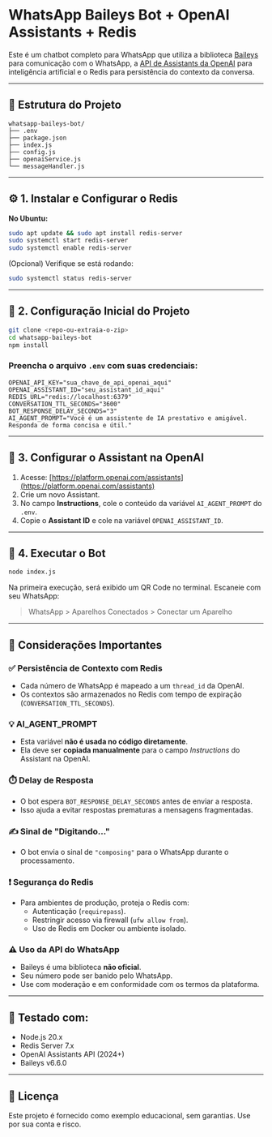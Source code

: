 # WhatsApp Baileys Bot + OpenAI Assistants + Redis

Este é um chatbot completo para WhatsApp que utiliza a biblioteca [Baileys](https://github.com/WhiskeySockets/Baileys) para comunicação com o WhatsApp, a [API de Assistants da OpenAI](https://platform.openai.com/docs/assistants/overview) para inteligência artificial e o Redis para persistência do contexto da conversa.

---

## 📁 Estrutura do Projeto

```
whatsapp-baileys-bot/
├── .env
├── package.json
├── index.js
├── config.js
├── openaiService.js
└── messageHandler.js
```

---

## ⚙️ 1. Instalar e Configurar o Redis

**No Ubuntu:**
```bash
sudo apt update && sudo apt install redis-server
sudo systemctl start redis-server
sudo systemctl enable redis-server
```

(Opcional) Verifique se está rodando:
```bash
sudo systemctl status redis-server
```

---

## 🚀 2. Configuração Inicial do Projeto

```bash
git clone <repo-ou-extraia-o-zip>
cd whatsapp-baileys-bot
npm install
```

### Preencha o arquivo `.env` com suas credenciais:

```
OPENAI_API_KEY="sua_chave_de_api_openai_aqui"
OPENAI_ASSISTANT_ID="seu_assistant_id_aqui"
REDIS_URL="redis://localhost:6379"
CONVERSATION_TTL_SECONDS="3600"
BOT_RESPONSE_DELAY_SECONDS="3"
AI_AGENT_PROMPT="Você é um assistente de IA prestativo e amigável. Responda de forma concisa e útil."
```

---

## 🧠 3. Configurar o Assistant na OpenAI

1. Acesse: [https://platform.openai.com/assistants](https://platform.openai.com/assistants)
2. Crie um novo Assistant.
3. No campo **Instructions**, cole o conteúdo da variável `AI_AGENT_PROMPT` do `.env`.
4. Copie o **Assistant ID** e cole na variável `OPENAI_ASSISTANT_ID`.

---

## 🤖 4. Executar o Bot

```bash
node index.js
```

Na primeira execução, será exibido um QR Code no terminal. Escaneie com seu WhatsApp:

> WhatsApp > Aparelhos Conectados > Conectar um Aparelho

---

## 📝 Considerações Importantes

### ✅ Persistência de Contexto com Redis

- Cada número de WhatsApp é mapeado a um `thread_id` da OpenAI.
- Os contextos são armazenados no Redis com tempo de expiração (`CONVERSATION_TTL_SECONDS`).

### 💡 AI_AGENT_PROMPT

- Esta variável **não é usada no código diretamente**.
- Ela deve ser **copiada manualmente** para o campo *Instructions* do Assistant na OpenAI.

### ⏱️ Delay de Resposta

- O bot espera `BOT_RESPONSE_DELAY_SECONDS` antes de enviar a resposta.
- Isso ajuda a evitar respostas prematuras a mensagens fragmentadas.

### ✍️ Sinal de "Digitando..."

- O bot envia o sinal de `"composing"` para o WhatsApp durante o processamento.

### ❗ Segurança do Redis

- Para ambientes de produção, proteja o Redis com:
  - Autenticação (`requirepass`).
  - Restringir acesso via firewall (`ufw allow from`).
  - Uso de Redis em Docker ou ambiente isolado.

### ⚠️ Uso da API do WhatsApp

- Baileys é uma biblioteca **não oficial**.
- Seu número pode ser banido pelo WhatsApp.
- Use com moderação e em conformidade com os termos da plataforma.

---

## 🧪 Testado com:

- Node.js 20.x
- Redis Server 7.x
- OpenAI Assistants API (2024+)
- Baileys v6.6.0

---

## 📄 Licença

Este projeto é fornecido como exemplo educacional, sem garantias. Use por sua conta e risco.
